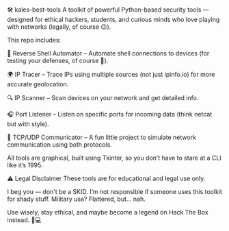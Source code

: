 🛠️ kales-best-tools
A toolkit of powerful Python-based security tools — designed for ethical hackers, students, and curious minds who love playing with networks (legally, of course 😉).

This repo includes:

🐍 Reverse Shell Automator – Automate shell connections to devices (for testing your defenses, of course 👀).

🌍 IP Tracer – Trace IPs using multiple sources (not just ipinfo.io) for more accurate geolocation.

🔍 IP Scanner – Scan devices on your network and get detailed info.

🎧 Port Listener – Listen on specific ports for incoming data (think netcat but with style).

📡 TCP/UDP Communicator – A fun little project to simulate network communication using both protocols.

All tools are graphical, built using Tkinter, so you don’t have to stare at a CLI like it’s 1995.

⚠️ Legal Disclaimer
These tools are for educational and legal use only.

I beg you — don't be a SKID.
I’m not responsible if someone uses this toolkit for shady stuff.
Military use? Flattered, but… nah.

Use wisely, stay ethical, and maybe become a legend on Hack The Box instead. 🧠💻

